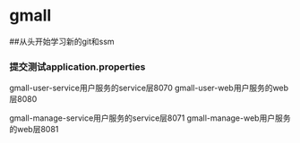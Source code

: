 # gmall
##从头开始学习新的git和ssm

### 提交测试application.properties

gmall-user-service用户服务的service层8070
gmall-user-web用户服务的web层8080

gmall-manage-service用户服务的service层8071
gmall-manage-web用户服务的web层8081
